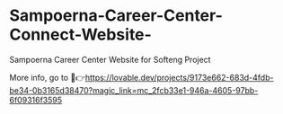 # Sampoerna-Career-Center-Connect-Website-
Sampoerna Career Center Website for Softeng Project

More info, go to 👀👉https://lovable.dev/projects/9173e662-683d-4fdb-be34-0b3165d38470?magic_link=mc_2fcb33e1-946a-4605-97bb-6f09316f3595
